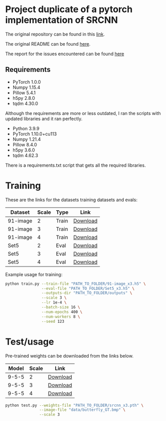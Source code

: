 # Project duplicate of a pytorch implementation of SRCNN

The original repository can be found in this [link](https://github.com/yjn870/SRCNN-pytorch).

The original README can be found [here](./ORIGINAL_README.md).

The report for the issues encountered can be found [here](./REPORT.md)

## Requirements

- PyTorch 1.0.0
- Numpy 1.15.4
- Pillow 5.4.1
- h5py 2.8.0
- tqdm 4.30.0

Although the requirements are more or less outdated, I ran the scripts with updated libraries and it ran perfectly.

- Python 3.9.9
- PyTorch 1.10.0+cu113
- Numpy 1.21.4
- Pillow 8.4.0
- h5py 3.6.0
- tqdm 4.62.3

There is a requirements.txt script that gets all the required libraries.

# Training

These are the links for the datasets training datasets and evals:

| Dataset | Scale | Type | Link |
|---------|-------|------|------|
| 91-image | 2 | Train | [Download](https://www.dropbox.com/s/2hsah93sxgegsry/91-image_x2.h5?dl=0) |
| 91-image | 3 | Train | [Download](https://www.dropbox.com/s/curldmdf11iqakd/91-image_x3.h5?dl=0) |
| 91-image | 4 | Train | [Download](https://www.dropbox.com/s/22afykv4amfxeio/91-image_x4.h5?dl=0) |
| Set5 | 2 | Eval | [Download](https://www.dropbox.com/s/r8qs6tp395hgh8g/Set5_x2.h5?dl=0) |
| Set5 | 3 | Eval | [Download](https://www.dropbox.com/s/58ywjac4te3kbqq/Set5_x3.h5?dl=0) |
| Set5 | 4 | Eval | [Download](https://www.dropbox.com/s/0rz86yn3nnrodlb/Set5_x4.h5?dl=0) |

Example usage for training:

```bash
python train.py --train-file "PATH_TO_FOLDER/91-image_x3.h5" \
                --eval-file "PATH_TO_FOLDER/Set5_x3.h5" \
                --outputs-dir "PATH_TO_FOLDER/outputs" \
                --scale 3 \
                --lr 1e-4 \
                --batch-size 16 \
                --num-epochs 400 \
                --num-workers 8 \
                --seed 123                
```

# Test/usage

Pre-trained weights can be downloaded from the links below.

| Model | Scale | Link |
|-------|-------|------|
| 9-5-5 | 2 | [Download](https://www.dropbox.com/s/rxluu1y8ptjm4rn/srcnn_x2.pth?dl=0) |
| 9-5-5 | 3 | [Download](https://www.dropbox.com/s/zn4fdobm2kw0c58/srcnn_x3.pth?dl=0) |
| 9-5-5 | 4 | [Download](https://www.dropbox.com/s/pd5b2ketm0oamhj/srcnn_x4.pth?dl=0) |

```bash
python test.py --weights-file "PATH_TO_FOLDER/srcnn_x3.pth" \
               --image-file "data/butterfly_GT.bmp" \
               --scale 3
```